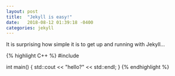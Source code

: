 ```yaml
---
layout: post
title:  "Jekyll is easy!"
date:   2018-08-12 01:39:18 -0400
categories: jekyll
---
```


It is surprising how simple it is to get up and running with Jekyll...


{% highlight C++ %}
#include <iostream>

int main()
{
  std::cout << "hello?" << std::endl;
}
{% endhighlight %}

